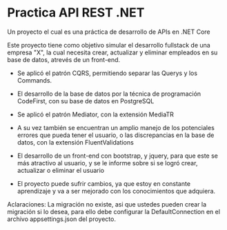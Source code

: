 # Practica API REST .NET
 Un proyecto el cual es una práctica de desarrollo de APIs en .NET Core

 Este proyecto tiene como objetivo simular el desarrollo fullstack de una empresa "X",
 la cual necesita crear, actualizar y eliminar empleados en su base de datos, atrevés de un front-end.

 - Se aplicó el patrón CQRS, permitiendo separar las Querys y los Commands.
 - El desarrollo de la base de datos por la técnica de programación CodeFirst, con su base de datos en PostgreSQL
 - Se aplicó el patrón Mediator, con la extensión MediaTR
 - A su vez también se encuentran un amplio manejo de los potenciales errores que pueda tener el usuario,
   o las discrepancias en la base de datos, con la extensión FluentValidations
 - El desarrollo de un front-end con bootstrap, y jquery, para que este se más atractivo al usuario, y se le informe
   sobre si se logró crear, actualizar o eliminar el usuario

- El proyecto puede sufrir cambios, ya que estoy en constante aprendizaje y va a ser mejorado con los conocimientos que adquiera. 

 Aclaraciones: La migración no existe, asi que ustedes pueden crear la migración si lo desea,
		para ello debe configurar la DefaultConnection en el archivo appsettings.json del proyecto.
